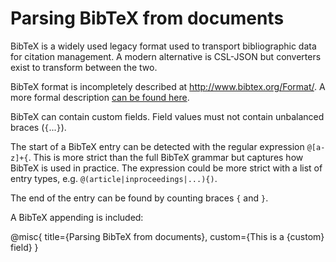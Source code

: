 # Parsing BibTeX from documents

BibTeX is a widely used legacy format used to transport bibliographic data for citation management. A modern alternative is CSL-JSON but converters exist to transform between the two.

BibTeX format is incompletely described at <http://www.bibtex.org/Format/>. A more formal description [can be found here](https://github.com/aclements/biblib#recognized-grammar).

BibTeX can contain custom fields. Field values must not contain unbalanced braces (`{`...`}`).

The start of a BibTeX entry can be detected with the regular expression `@[a-z]+{`. This is more strict than the full BibTeX grammar but captures how BibTeX is used in practice. The expression could be more strict with a list of entry types, e.g. `@(article|inproceedings|...){)`.

The end of the entry can be found by counting braces `{` and `}`.

A BibTeX appending is included:

@misc{
  title={Parsing BibTeX from documents},
  custom={This is a {custom} field}
}



